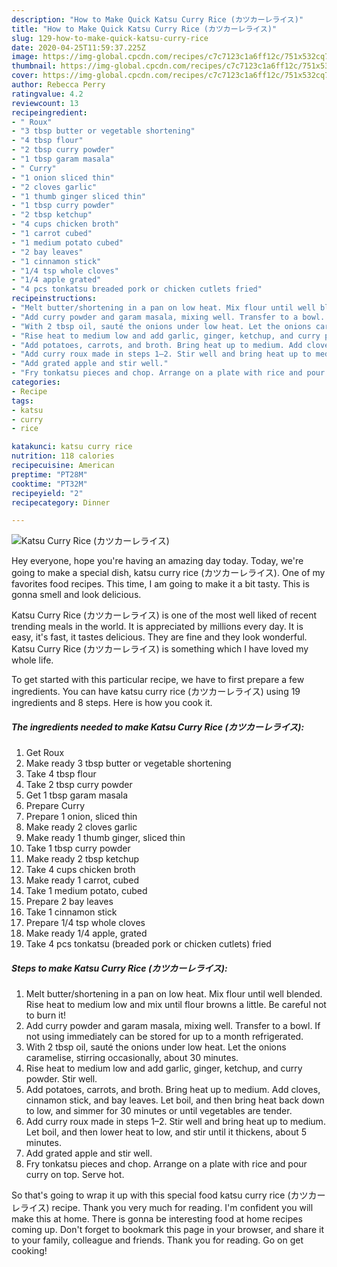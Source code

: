 ```yaml
---
description: "How to Make Quick Katsu Curry Rice (カツカーレライス)"
title: "How to Make Quick Katsu Curry Rice (カツカーレライス)"
slug: 129-how-to-make-quick-katsu-curry-rice
date: 2020-04-25T11:59:37.225Z
image: https://img-global.cpcdn.com/recipes/c7c7123c1a6ff12c/751x532cq70/katsu-curry-rice-カツカーレライス-recipe-main-photo.jpg
thumbnail: https://img-global.cpcdn.com/recipes/c7c7123c1a6ff12c/751x532cq70/katsu-curry-rice-カツカーレライス-recipe-main-photo.jpg
cover: https://img-global.cpcdn.com/recipes/c7c7123c1a6ff12c/751x532cq70/katsu-curry-rice-カツカーレライス-recipe-main-photo.jpg
author: Rebecca Perry
ratingvalue: 4.2
reviewcount: 13
recipeingredient:
- " Roux"
- "3 tbsp butter or vegetable shortening"
- "4 tbsp flour"
- "2 tbsp curry powder"
- "1 tbsp garam masala"
- " Curry"
- "1 onion sliced thin"
- "2 cloves garlic"
- "1 thumb ginger sliced thin"
- "1 tbsp curry powder"
- "2 tbsp ketchup"
- "4 cups chicken broth"
- "1 carrot cubed"
- "1 medium potato cubed"
- "2 bay leaves"
- "1 cinnamon stick"
- "1/4 tsp whole cloves"
- "1/4 apple grated"
- "4 pcs tonkatsu breaded pork or chicken cutlets fried"
recipeinstructions:
- "Melt butter/shortening in a pan on low heat. Mix flour until well blended. Rise heat to medium low and mix until flour browns a little. Be careful not to burn it!"
- "Add curry powder and garam masala, mixing well. Transfer to a bowl. If not using immediately can be stored for up to a month refrigerated."
- "With 2 tbsp oil, sauté the onions under low heat. Let the onions caramelise, stirring occasionally, about 30 minutes."
- "Rise heat to medium low and add garlic, ginger, ketchup, and curry powder. Stir well."
- "Add potatoes, carrots, and broth. Bring heat up to medium. Add cloves, cinnamon stick, and bay leaves. Let boil, and then bring heat back down to low, and simmer for 30 minutes or until vegetables are tender."
- "Add curry roux made in steps 1–2. Stir well and bring heat up to medium. Let boil, and then lower heat to low, and stir until it thickens, about 5 minutes."
- "Add grated apple and stir well."
- "Fry tonkatsu pieces and chop. Arrange on a plate with rice and pour curry on top. Serve hot."
categories:
- Recipe
tags:
- katsu
- curry
- rice

katakunci: katsu curry rice 
nutrition: 118 calories
recipecuisine: American
preptime: "PT28M"
cooktime: "PT32M"
recipeyield: "2"
recipecategory: Dinner

---
```



![Katsu Curry Rice (カツカーレライス)](https://img-global.cpcdn.com/recipes/c7c7123c1a6ff12c/751x532cq70/katsu-curry-rice-カツカーレライス-recipe-main-photo.jpg)

Hey everyone, hope you're having an amazing day today. Today, we're going to make a special dish, katsu curry rice (カツカーレライス). One of my favorites food recipes. This time, I am going to make it a bit tasty. This is gonna smell and look delicious.

Katsu Curry Rice (カツカーレライス) is one of the most well liked of recent trending meals in the world. It is appreciated by millions every day. It is easy, it's fast, it tastes delicious. They are fine and they look wonderful. Katsu Curry Rice (カツカーレライス) is something which I have loved my whole life.




To get started with this particular recipe, we have to first prepare a few ingredients. You can have katsu curry rice (カツカーレライス) using 19 ingredients and 8 steps. Here is how you cook it.

##### The ingredients needed to make Katsu Curry Rice (カツカーレライス):

1. Get  Roux
1. Make ready 3 tbsp butter or vegetable shortening
1. Take 4 tbsp flour
1. Take 2 tbsp curry powder
1. Get 1 tbsp garam masala
1. Prepare  Curry
1. Prepare 1 onion, sliced thin
1. Make ready 2 cloves garlic
1. Make ready 1 thumb ginger, sliced thin
1. Take 1 tbsp curry powder
1. Make ready 2 tbsp ketchup
1. Take 4 cups chicken broth
1. Make ready 1 carrot, cubed
1. Take 1 medium potato, cubed
1. Prepare 2 bay leaves
1. Take 1 cinnamon stick
1. Prepare 1/4 tsp whole cloves
1. Make ready 1/4 apple, grated
1. Take 4 pcs tonkatsu (breaded pork or chicken cutlets) fried




##### Steps to make Katsu Curry Rice (カツカーレライス):

1. Melt butter/shortening in a pan on low heat. Mix flour until well blended. Rise heat to medium low and mix until flour browns a little. Be careful not to burn it!
1. Add curry powder and garam masala, mixing well. Transfer to a bowl. If not using immediately can be stored for up to a month refrigerated.
1. With 2 tbsp oil, sauté the onions under low heat. Let the onions caramelise, stirring occasionally, about 30 minutes.
1. Rise heat to medium low and add garlic, ginger, ketchup, and curry powder. Stir well.
1. Add potatoes, carrots, and broth. Bring heat up to medium. Add cloves, cinnamon stick, and bay leaves. Let boil, and then bring heat back down to low, and simmer for 30 minutes or until vegetables are tender.
1. Add curry roux made in steps 1–2. Stir well and bring heat up to medium. Let boil, and then lower heat to low, and stir until it thickens, about 5 minutes.
1. Add grated apple and stir well.
1. Fry tonkatsu pieces and chop. Arrange on a plate with rice and pour curry on top. Serve hot.




So that's going to wrap it up with this special food katsu curry rice (カツカーレライス) recipe. Thank you very much for reading. I'm confident you will make this at home. There is gonna be interesting food at home recipes coming up. Don't forget to bookmark this page in your browser, and share it to your family, colleague and friends. Thank you for reading. Go on get cooking!
